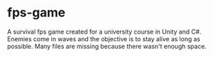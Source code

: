 # fps-game
A survival fps game created for a university course in Unity and C#.
Enemies come in waves and the objective is to stay alive as long as possible.
Many files are missing because there wasn't enough space.
